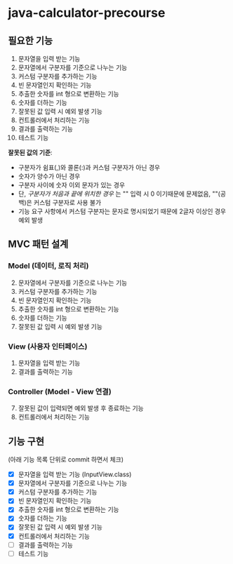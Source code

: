 # java-calculator-precourse

## 필요한 기능

1. 문자열을 입력 받는 기능
2. 문자열에서 구분자를 기준으로 나누는 기능
3. 커스텀 구분자를 추가하는 기능
4. 빈 문자열인지 확인하는 기능
5. 추출한 숫자를 int 형으로 변환하는 기능
6. 숫자를 더하는 기능
7. 잘못된 값 입력 시 예외 발생 기능
8. 컨트롤러에서 처리하는 기능
9. 결과를 출력하는 기능
10. 테스트 기능

**잘못된 값의 기준**:

- 구분자가 쉼표(,)와 콜론(:)과 커스텀 구분자가 아닌 경우
- 숫자가 양수가 아닌 경우
- 구분자 사이에 숫자 이외 문자가 있는 경우
- 단, _구분자가 처음과 끝에 위치한 경우_ 는 "" 입력 시 0 이기때문에 문제없음, ""(공백)은 커스텀 구분자로 사용 불가
- 기능 요구 사항에서 커스텀 구분자는 문자로 명시되었기 때문에 2글자 이상인 경우 예외 발생

## MVC 패턴 설계

### Model (데이터, 로직 처리)

2. 문자열에서 구분자를 기준으로 나누는 기능
3. 커스텀 구분자를 추가하는 기능
4. 빈 문자열인지 확인하는 기능
5. 추출한 숫자를 int 형으로 변환하는 기능
6. 숫자를 더하는 기능
7. 잘못된 값 입력 시 예외 발생 기능

### View (사용자 인터페이스)

1. 문자열을 입력 받는 기능
9. 결과를 출력하는 기능

### Controller (Model - View 연결)

7. 잘못된 값이 입력되면 예외 발생 후 종료하는 기능
8. 컨트롤러에서 처리하는 기능

## 기능 구현

(아래 기능 목록 단위로 commit 하면서 체크)

- [x] 문자열을 입력 받는 기능 (InputView.class)
- [x] 문자열에서 구분자를 기준으로 나누는 기능
- [x] 커스텀 구분자를 추가하는 기능
- [x] 빈 문자열인지 확인하는 기능
- [x] 추출한 숫자를 int 형으로 변환하는 기능
- [x] 숫자를 더하는 기능
- [x] 잘못된 값 입력 시 예외 발생 기능
- [x] 컨트롤러에서 처리하는 기능
- [ ] 결과를 출력하는 기능
- [ ] 테스트 기능